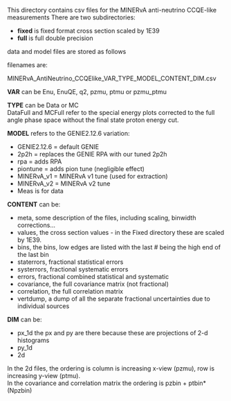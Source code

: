 This directory contains csv files for the MINERvA anti-neutrino CCQE-like measurements
There are two subdirectories:

- **fixed** is fixed format cross section scaled by 1E39
- **full** is full double precision

data and model files are stored as follows

filenames are:

MINERvA_AntiNeutrino_CCQElike_VAR_TYPE_MODEL_CONTENT_DIM.csv

**VAR** can be Enu, EnuQE, q2, pzmu, ptmu or pzmu_ptmu

**TYPE** can be Data or MC    
DataFull and MCFull refer to the special energy plots corrected to the full angle phase space without the final state proton energy cut. 

**MODEL** refers to the GENIE2.12.6 variation:

- GENIE2.12.6 = default GENIE
- 2p2h = replaces the GENIE RPA with our tuned 2p2h
- rpa = adds RPA
- piontune = adds pion tune (negligible  effect)
- MINERvA_v1 = MINERvA v1 tune (used for extraction)
- MINERvA_v2 = MINERvA v2 tune
- Meas is for data

**CONTENT** can be:

- meta, some description of the files, including scaling, binwidth corrections... 
- values, the cross section values - in the Fixed directory these are scaled by 1E39.
- bins, the bins, low edges are listed with the last # being the high end of the last bin 
- staterrors, fractional statistical errors
- systerrors, fractional systematic errors
- errors, fractional combined statistical and systematic
- covariance, the full covariance matrix (not fractional)
- correlation, the full correlation matrix
- vertdump, a dump of all the separate fractional uncertainties due to individual sources

**DIM** can be:

- px_1d  the px and py are there because these are projections of 2-d histograms
- py_1d
- 2d  

In the 2d files, the ordering is column is increasing x-view (pzmu), row is increasing y-view (ptmu).    
In the covariance and correlation matrix the ordering is pzbin + ptbin*(Npzbin)
